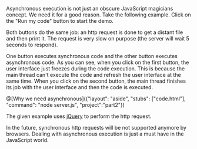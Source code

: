 Asynchronous execution is not just an obscure JavaScript magicians concept. We need it for a good reason. Take the following example. Click on the "Run my code" button to start the demo.

Both buttons do the same job: an http request is done to get a distant file and then print it. The request is very slow on purpose (the server will wait 5 seconds to respond).

One button executes synchronous code and the other button executes asynchronous code. As you can see, when you click on the first button, the user interface just freezes during the code execution. This is because the main thread can't execute the code and refresh the user interface at the same time. When you click on the second button, the main thread finishes its job with the user interface and then the code is executed.

@[Why we need asynchronous]({"layout": "aside", "stubs": ["code.html"], "command": "node server.js", "project":"part2"})

The given example uses [jQuery](http://jquery.com/) to perform the http request.

In the future, synchronous http requests will be not supported anymore by browsers. Dealing with asynchronous execution is just a must have in the JavaScript world.
